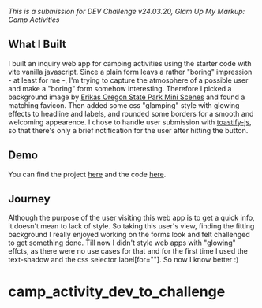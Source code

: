 _This is a submission for DEV Challenge v24.03.20, Glam Up My Markup: Camp Activities_

## What I Built

I built an inquiry web app for camping activities using the starter code with vite vanilla javascript. 
Since a plain form leavs a rather "boring" impression - at least for me -, 
I'm trying to capture the atmosphere of a possible user and make a "boring" form somehow interesting. 
Therefore I picked a background image by [Erikas Oregon State Park Mini Scenes](https://dribbble.com/shots/23462220-Oregon-State-Park-Mini-Scenes) and found a matching favicon.
Then added some css "glamping" style with glowing effects to headline and labels, and rounded some borders for a smooth and welcoming appearence. 
I chose to handle user submission with [toastify-js](https://www.npmjs.com/package/toastify-js), so that there's only a brief notification for the user after hitting the button. 



## Demo
<!-- Show us your project! You can directly embed an editor into this post (see the FAQ section from the challenge page) or you can share an image of your project and share a public link to the code. -->
You can find the project [here](https://cipivlad.github.io/) and the code [here](https://github.com/CipiVlad/camp_activity_dev_to_challenge.git).

## Journey

Although the purpose of the user visiting this web app is to get a quick info, it doesn't mean to lack of style. So taking this user's view, finding the fitting background I really enjoyed working on the forms look and felt challenged to get something done. Till now I didn't style web apps with "glowing" effcts, as there were no use cases for that and for the first time I used the text-shadow and the css selector label[for=""]. So now I know better :)

<!-- Don't forget to add a cover image to your post (if you want). -->


# camp_activity_dev_to_challenge
